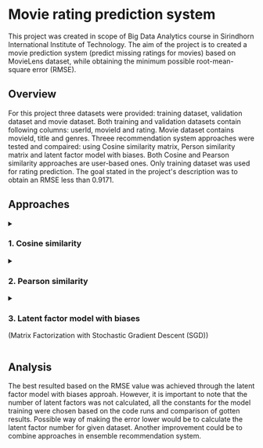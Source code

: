 # Movie rating prediction system

This project was created in scope of Big Data Analytics course in Sirindhorn International Institute of Technology. The aim of the project is to created a movie prediction system (predict missing ratings for movies) based on MovieLens dataset, while obtaining the minimum possible root-mean-square error (RMSE).

## Overview

For this project three datasets were provided: training dataset, validation dataset and movie dataset. Both training and validation datasets contain following columns: userId, movieId and rating. Movie dataset contains movieId, title and genres. Threee recommendation system approaches were tested and compaired: using Cosine similarity matrix, Person similarity matrix and latent factor model with biases. Both Cosine and Pearson similarity approaches are user-based ones. Only training dataset was used for rating prediction. The goal stated in the project's description was to obtain an RMSE less than 0.9171.

## Approaches
<details>
  
  <summary>
    
### 1. Cosine similarity
  </summary>
  
  - Create Utility Matrix:
    - Build a matrix from the training data with users as rows, movies as columns, and ratings as values. Fill in missing ratings with zeros.
  - Compute Cosine Similarity:
    - Calculate a similarity matrix to measure how similar users are to each other based on their ratings.
  - Predict Ratings:
    - For each user-movie pair in the validation set, predict ratings using the weighted average ratings from similar users.
    - The formula used to make predictions in this movie recommendation system is based on the weighted ratings from similar users. In simple terms, movie rating left by similar users is multiplied with the similarity value between the target user and the corresponging similar user. These values are summed and divided by the sum of similarity values.
    - If the sum of the similarity scores is zero, the prediction defaults to the average rating for that movie. If there are no ratings for the movie at all, it defaults to zero.
  - Evaluate Performance:
    - Compute the Root Mean Squared Error (RMSE) to compare the predicted ratings with the actual ratings. Result: **RMSE = 0.9961**.
</details>

<details>
  
  <summary>

### 2. Pearson similarity
  </summary>

  - Create Utility Matrix:
    - Build a matrix from the training data with users as rows, movies as columns, and ratings as values. Fill in missing ratings with zeros.
  - Compute Pearson Similarity:
    - Calculate a similarity matrix to measure how similar users are to each other based on their ratings. This involves centering the ratings by subtracting the mean rating for each movie and then computing the Pearson correlation coefficient between users.
  - Predict Ratings:
    - For each user-movie pair in the validation set, predict ratings using the weighted average ratings from similar users. Adjust the ratings by the users' average ratings to improve accuracy.
    - The formula used to make predictions in this movie recommendation system is based on calculating the predicted rating by adjusting the average rating of the target user using deviations from the average ratings of similar users, weighted by their similarity scores. In simple terms, movie rating left by similar users is multiplied with the similarity value between the target user and the corresponging similar user. These values are summed and divided by the sum of similarity values.
    - If there are no similar users who have rated movie, the prediction defaults to the average rating of user. If there are no ratings for movie at all, it defaults to zero.
  - Evaluate Performance:
    - Compute the Root Mean Squared Error (RMSE) to compare the predicted ratings with the actual ratings. Result: **RMSE = 0.8901**.
</details>

<details>

  <summary>

### 3. Latent factor model with biases 
(Matrix Factorization with Stochastic Gradient Descent (SGD))
  </summary>
  
  - Data Preparation:
    - Create the user-item matrix, where rows represent users, columns represent movies, and values represent ratings.
    - Perform Singular Value Decomposition (SVD) on this matrix to initialize user and movie factor matrices with the specified number of latent factors.
  - Bias Calculations:
    - Global Bias: Average rating of all users for all movies.
    - User Biases: Average rating of each user minus the global bias.
    - Item Biases: Average rating of each movie minus the global bias.
  - Model Training:
    - Update user and item biases and factor matrices using the gradient descent method.
    - For each user-item pair in the training data:
      - Predict the rating.
      - Compute the error between the actual and predicted rating.
      - Adjust biases and factors to minimize the error, considering the regularization term.
  - Rating Prediction:
    - Use the trained biases and factor matrices to predict ratings for the user-item pairs in the validation dataset.
    - Calculate the predicted rating by combining the global bias, user bias, item bias, and dot product of user and item factors. The formula is based on the sum of global bias, updated user and item biases, and a dot product of updated user and item factor vectors of target user and movie.
  - Evaluate Performance:
    - Compute the Root Mean Squared Error (RMSE) to compare the predicted ratings with the actual ratings. Result: **RMSE = 0.8340**.
</details>

## Analysis

The best resulted based on the RMSE value was achieved through the latent factor model with biases approah. However, it is important to note that the number of latent factors was not calculated, all the constants for the model training were chosen based on the code runs and comparison of gotten results. Possible way of making the error lower would be to calculate the latent factor number for given dataset. Another improvement could be to combine approaches in ensemble recommendation system.
